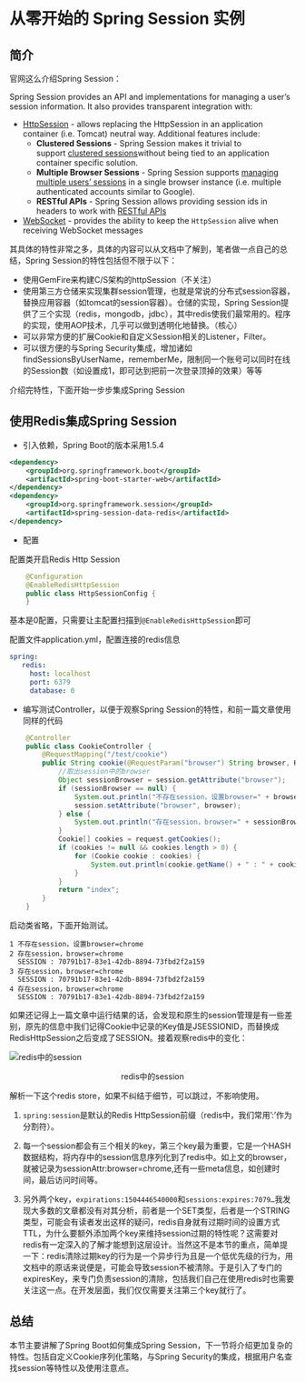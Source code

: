 # 从零开始的 Spring Session 实例

## 简介

官网这么介绍Spring Session：

Spring Session provides an API and implementations for managing a user’s session information. It also provides transparent integration with:

*   [HttpSession](https://docs.spring.io/spring-session/docs/1.3.1.RELEASE/reference/html5/#httpsession) - allows replacing the HttpSession in an application container (i.e. Tomcat) neutral way. Additional features include:
    *   **Clustered Sessions** - Spring Session makes it trivial to support [clustered sessions](https://docs.spring.io/spring-session/docs/1.3.1.RELEASE/reference/html5/#httpsession-redis)without being tied to an application container specific solution.
    *   **Multiple Browser Sessions** - Spring Session supports [managing multiple users’ sessions](https://docs.spring.io/spring-session/docs/1.3.1.RELEASE/reference/html5/#httpsession-multi) in a single browser instance (i.e. multiple authenticated accounts similar to Google).
    *   **RESTful APIs** - Spring Session allows providing session ids in headers to work with [RESTful APIs](https://docs.spring.io/spring-session/docs/1.3.1.RELEASE/reference/html5/#httpsession-rest)
*   [WebSocket](https://docs.spring.io/spring-session/docs/1.3.1.RELEASE/reference/html5/#websocket) - provides the ability to keep the `HttpSession` alive when receiving WebSocket messages

其具体的特性非常之多，具体的内容可以从文档中了解到，笔者做一点自己的总结，Spring Session的特性包括但不限于以下：

*   使用GemFire来构建C/S架构的httpSession（不关注）
*   使用第三方仓储来实现集群session管理，也就是常说的分布式session容器，替换应用容器（如tomcat的session容器）。仓储的实现，Spring Session提供了三个实现（redis，mongodb，jdbc），其中redis使我们最常用的。程序的实现，使用AOP技术，几乎可以做到透明化地替换。（核心）
*   可以非常方便的扩展Cookie和自定义Session相关的Listener，Filter。
*   可以很方便的与Spring Security集成，增加诸如findSessionsByUserName，rememberMe，限制同一个账号可以同时在线的Session数（如设置成1，即可达到把前一次登录顶掉的效果）等等

介绍完特性，下面开始一步步集成Spring Session

## 使用Redis集成Spring Session

*   引入依赖，Spring Boot的版本采用1.5.4

```xml
<dependency>
    <groupId>org.springframework.boot</groupId>
    <artifactId>spring-boot-starter-web</artifactId>
</dependency>
<dependency>
    <groupId>org.springframework.session</groupId>
    <artifactId>spring-session-data-redis</artifactId>
</dependency>
```

*   配置

配置类开启Redis Http Session

```java
    @Configuration
    @EnableRedisHttpSession
    public class HttpSessionConfig {
    }
```

基本是0配置，只需要让主配置扫描到`@EnableRedisHttpSession`即可

配置文件application.yml，配置连接的redis信息

```yml
spring:
   redis:
     host: localhost
     port: 6379
     database: 0
```

*   编写测试Controller，以便于观察Spring Session的特性，和前一篇文章使用同样的代码

```java
    @Controller
    public class CookieController {
        @RequestMapping("/test/cookie")
        public String cookie(@RequestParam("browser") String browser, HttpServletRequest request, HttpSession session) {
            //取出session中的browser
            Object sessionBrowser = session.getAttribute("browser");
            if (sessionBrowser == null) {
                System.out.println("不存在session，设置browser=" + browser);
                session.setAttribute("browser", browser);
            } else {
                System.out.println("存在session，browser=" + sessionBrowser.toString());
            }
            Cookie[] cookies = request.getCookies();
            if (cookies != null && cookies.length > 0) {
                for (Cookie cookie : cookies) {
                    System.out.println(cookie.getName() + " : " + cookie.getValue());
                }
            }
            return "index";
        }
    }
```

启动类省略，下面开始测试。

```
1 不存在session，设置browser=chrome
2 存在session，browser=chrome
  SESSION : 70791b17-83e1-42db-8894-73fbd2f2a159
3 存在session，browser=chrome
  SESSION : 70791b17-83e1-42db-8894-73fbd2f2a159
4 存在session，browser=chrome
  SESSION : 70791b17-83e1-42db-8894-73fbd2f2a159
```

如果还记得上一篇文章中运行结果的话，会发现和原生的session管理是有一些差别，原先的信息中我们记得Cookie中记录的Key值是JSESSIONID，而替换成RedisHttpSession之后变成了SESSION。接着观察redis中的变化：

![redis中的session](http://ov0zuistv.bkt.clouddn.com/image/redisSession.png)

<center>redis中的session</center>

解析一下这个redis store，如果不纠结于细节，可以跳过，不影响使用。

1. `spring:session`是默认的Redis HttpSession前缀（redis中，我们常用’:’作为分割符）。

2. 每一个session都会有三个相关的key，第三个key最为重要，它是一个HASH数据结构，将内存中的session信息序列化到了redis中。如上文的browser，就被记录为sessionAttr:browser=chrome,还有一些meta信息，如创建时间，最后访问时间等。

3. 另外两个key，`expirations:1504446540000`和`sessions:expires:7079…`我发现大多数的文章都没有对其分析，前者是一个SET类型，后者是一个STRING类型，可能会有读者发出这样的疑问，redis自身就有过期时间的设置方式TTL，为什么要额外添加两个key来维持session过期的特性呢？这需要对redis有一定深入的了解才能想到这层设计。当然这不是本节的重点，简单提一下：redis清除过期key的行为是一个异步行为且是一个低优先级的行为，用文档中的原话来说便是，可能会导致session不被清除。于是引入了专门的expiresKey，来专门负责session的清除，包括我们自己在使用redis时也需要关注这一点。在开发层面，我们仅仅需要关注第三个key就行了。

## 总结

本节主要讲解了Spring Boot如何集成Spring Session，下一节将介绍更加复杂的特性。包括自定义Cookie序列化策略，与Spring Security的集成，根据用户名查找session等特性以及使用注意点。